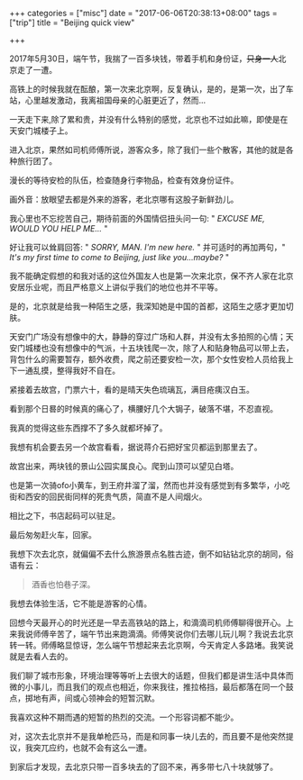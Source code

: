 +++
categories = ["misc"]
date = "2017-06-06T20:38:13+08:00"
tags = ["trip"]
title = "Beijing quick view"

+++

2017年5月30日，端午节，我揣了一百多块钱，带着手机和身份证，~~只身一人~~北京走了一遭。

高铁上的时候我就在酝酿，第一次来北京啊，反复确认，是的，是第一次，出了车站，心里越发激动，我离祖国母亲的心脏更近了，然而...

一天走下来,除了累和贵，并没有什么特别的感觉，北京也不过如此嘛，即使是在天安门城楼子上。

<!--more-->

进入北京，果然如司机师傅所说，游客众多，除了我们一些个散客，其他的就是各种旅行团了。

漫长的等待安检的队伍，检查随身行李物品，检查有效身份证件。

画外音：放眼望去都是外来的游客，老北京哪有这股子新鲜劲儿。

我心里也不忘挖苦自己，期待前面的外国情侣扭头问一句: " *EXCUSE ME, WOULD YOU HELP ME...* "

好让我可以耸肩回答: " *SORRY, MAN. I'm new here.* " 并可适时的再加两句，" *It's my first time to come to Beijing, just like you...maybe?* "

我不能确定假想的和我对话的这位外国友人也是第一次来北京，保不齐人家在北京安居乐业呢，而且严格意义上讲似乎我们的地位也并不平等。

是的，北京就是给我一种陌生之感，我深知她是中国的首都，这陌生之感才更加切肤。

天安门广场没有想像中的大，静静的穿过广场和人群，并没有太多拍照的心情；天安门城楼也没有想像中的气派，十五块钱爬一次，除了人和贴身物品可以带上去，背包什么的需要暂存，额外收费，爬之前还要安检一次，那个女性安检人员给我上下一通乱摸，整得我好不自在。

紧接着去故宫，门票六十，看的是晴天失色琉璃瓦，满目疮痍汉白玉。

看到那个日晷的时候真的痛心了，横腰好几个大锔子，破落不堪，不忍直视。

我真的觉得这些东西撑不了多久就都坏掉了。

我想有机会要去另一个故宫看看，据说蒋介石把好宝贝都运到那里去了。

故宫出来，两块钱的景山公园实属良心。爬到山顶可以望见白塔。

也是第一次骑ofo小黄车，到王府井溜了溜，然而也并没有感觉到有多繁华，小吃街和西安的回民街同样的死贵气质，简直不是人间烟火。

相比之下，书店起码可以驻足。

最后匆匆赶火车，回家。

我想下次去北京，就偏偏不去什么旅游景点名胜古迹，倒不如钻钻北京的胡同，俗语有云：

>酒香也怕巷子深。

我想去体验生活，它不能是游客的心情。

回想今天最开心的时光还是一早去高铁站的路上，和滴滴司机师傅聊得很开心。上来我说师傅辛苦了，端午节出来跑滴滴。师傅笑说你们去哪儿玩儿啊？我说去北京转一转。师傅略显惊讶，怎么端午节想起来去北京啊，今天肯定人多路堵。我笑说就是去看人去的。

我们聊了城市形象，环境治理等等听上去很大的话题，但我们都是讲生活中具体而微的小事儿，而且我们的观点也相近，你来我往，推拉格挡，最后都落在同一个鼓点，掷地有声，间或心领神会的短暂沉默。

我喜欢这种不期而遇的短暂的热烈的交流。一个形容词都不能少。

对，这次去北京并不是我单枪匹马，而是和同事一块儿去的，而且要不是他突然提议，我突兀应约，也就不会有这么一遭。

到家后才发现，去北京只带一百多块去的了回不来，再多带七八十块就够了。
